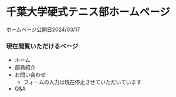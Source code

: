# 千葉大学硬式テニス部ホームページ

ホームページ公開日2024/03/17

### 現在閲覧いただけるページ
- ホーム
- 部員紹介
- お問い合わせ
  - フォームの入力は現在停止させていただいています
- Q&A
